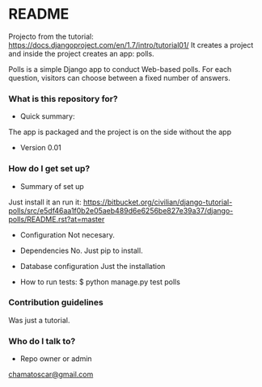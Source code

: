 # README #
Projecto from the tutorial: https://docs.djangoproject.com/en/1.7/intro/tutorial01/ 
It creates a project and inside the project creates an app: polls.

Polls is a simple Django app to conduct Web-based polls. For each
question, visitors can choose between a fixed number of answers.

### What is this repository for? ###

* Quick summary:

The app is packaged and the project is on the side without the app

* Version 0.01

### How do I get set up? ###

* Summary of set up

Just install it an run it:
https://bitbucket.org/civilian/django-tutorial-polls/src/e5df46aa1f0b2e05aeb489d6e6256be827e39a37/django-polls/README.rst?at=master 

* Configuration
Not necesary.

* Dependencies
No. Just pip to install.

* Database configuration
Just the installation

* How to run tests: $ python manage.py test polls

### Contribution guidelines ###
Was just a tutorial.


### Who do I talk to? ###

* Repo owner or admin

chamatoscar@gmail.com